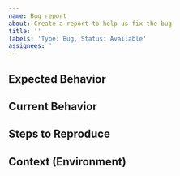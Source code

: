 ```yaml
---
name: Bug report
about: Create a report to help us fix the bug
title: ''
labels: 'Type: Bug, Status: Available'
assignees: ''
---
```


<!--- Provide a general summary of the issue in the Title above -->

<!--- General Information: --->
<!--- You can also use the Question and Enhancement template. --->
<!--- You can vary this structure. This is just a template to help you get an idea. --->
<!--- Please only include the important pieces of code/error traces and don't just copy your whole source code --->
<!--- Don't include code or error traces as images --->
<!--- Try to make it readable and think of correct indentation/formatting. --->

<!--- code with the problem --->

## Expected Behavior
<!--- Tell what you think should happen or what you want to happen -->

## Current Behavior
<!--- Tell what happens instead of the expected behavior -->

## Steps to Reproduce
<!--- if the steps are important to reproduce the problem --->

## Context (Environment)
<!--- Which java version are you using? Is it a jre or jdk? Production or Development? OpenJDK or OracleJDK? ... -->

<!--- extra information if needed -->
